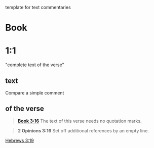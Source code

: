 template for text commentaries

Book
====

# 1:1
"complete text of the verse"

## text
Compare a simple comment

## of the verse
> **[Book 3:16](Book/03#16)**
The text of this verse needs no quotation marks.

> **2 Opinions 3:16**
Set off additional references by an empty line.


<style type="text/css">
    ol { list-style-type: lower-alpha; }
</style>

[Hebrews 3:19](Hebrews/03.md#19)